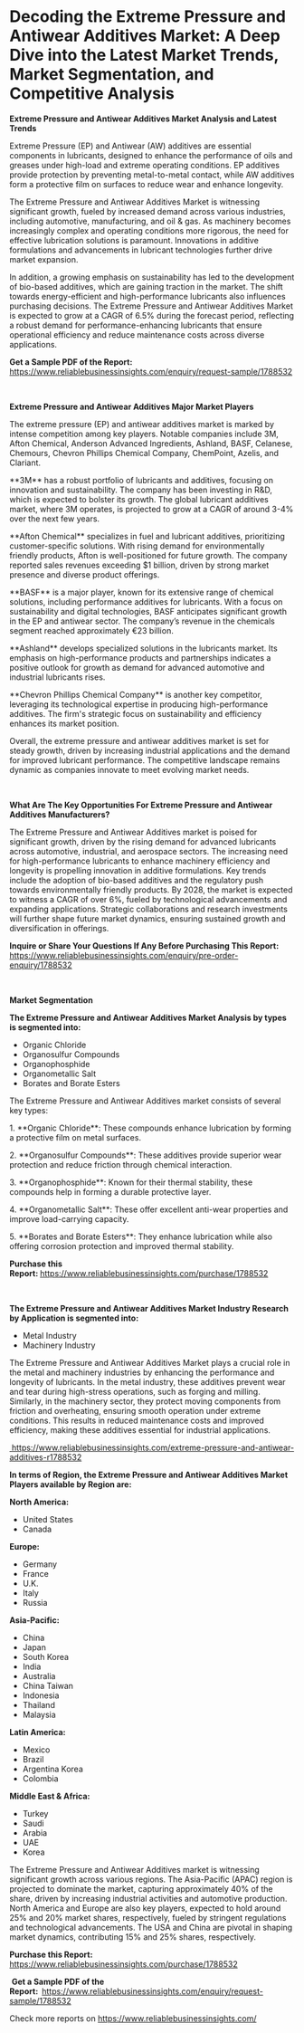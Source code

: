 <p><h1>Decoding the Extreme Pressure and Antiwear Additives Market: A Deep Dive into the Latest Market Trends, Market Segmentation, and Competitive Analysis</h1></p><p><strong>Extreme Pressure and Antiwear Additives Market Analysis and Latest Trends</strong></p>
<p><p>Extreme Pressure (EP) and Antiwear (AW) additives are essential components in lubricants, designed to enhance the performance of oils and greases under high-load and extreme operating conditions. EP additives provide protection by preventing metal-to-metal contact, while AW additives form a protective film on surfaces to reduce wear and enhance longevity. </p><p>The Extreme Pressure and Antiwear Additives Market is witnessing significant growth, fueled by increased demand across various industries, including automotive, manufacturing, and oil & gas. As machinery becomes increasingly complex and operating conditions more rigorous, the need for effective lubrication solutions is paramount. Innovations in additive formulations and advancements in lubricant technologies further drive market expansion.</p><p>In addition, a growing emphasis on sustainability has led to the development of bio-based additives, which are gaining traction in the market. The shift towards energy-efficient and high-performance lubricants also influences purchasing decisions. The Extreme Pressure and Antiwear Additives Market is expected to grow at a CAGR of 6.5% during the forecast period, reflecting a robust demand for performance-enhancing lubricants that ensure operational efficiency and reduce maintenance costs across diverse applications.</p></p>
<p><strong>Get a Sample PDF of the Report:&nbsp;</strong> <a href="https://www.reliablebusinessinsights.com/enquiry/request-sample/1788532?utm_campaign=3134&utm_medium=2&utm_source=Github&utm_content=ia&utm_term=03042025&utm_id=extreme-pressure-and-antiwear-additives">https://www.reliablebusinessinsights.com/enquiry/request-sample/1788532</a></p>
<p>&nbsp;</p>
<p><strong>Extreme Pressure and Antiwear Additives Major Market Players</strong></p>
<p><p>The extreme pressure (EP) and antiwear additives market is marked by intense competition among key players. Notable companies include 3M, Afton Chemical, Anderson Advanced Ingredients, Ashland, BASF, Celanese, Chemours, Chevron Phillips Chemical Company, ChemPoint, Azelis, and Clariant.</p><p>**3M** has a robust portfolio of lubricants and additives, focusing on innovation and sustainability. The company has been investing in R&D, which is expected to bolster its growth. The global lubricant additives market, where 3M operates, is projected to grow at a CAGR of around 3-4% over the next few years.</p><p>**Afton Chemical** specializes in fuel and lubricant additives, prioritizing customer-specific solutions. With rising demand for environmentally friendly products, Afton is well-positioned for future growth. The company reported sales revenues exceeding $1 billion, driven by strong market presence and diverse product offerings.</p><p>**BASF** is a major player, known for its extensive range of chemical solutions, including performance additives for lubricants. With a focus on sustainability and digital technologies, BASF anticipates significant growth in the EP and antiwear sector. The company’s revenue in the chemicals segment reached approximately €23 billion.</p><p>**Ashland** develops specialized solutions in the lubricants market. Its emphasis on high-performance products and partnerships indicates a positive outlook for growth as demand for advanced automotive and industrial lubricants rises. </p><p>**Chevron Phillips Chemical Company** is another key competitor, leveraging its technological expertise in producing high-performance additives. The firm's strategic focus on sustainability and efficiency enhances its market position.</p><p>Overall, the extreme pressure and antiwear additives market is set for steady growth, driven by increasing industrial applications and the demand for improved lubricant performance. The competitive landscape remains dynamic as companies innovate to meet evolving market needs.</p></p>
<p>&nbsp;</p>
<p><strong>What Are The Key Opportunities For Extreme Pressure and Antiwear Additives Manufacturers?</strong></p>
<p><p>The Extreme Pressure and Antiwear Additives market is poised for significant growth, driven by the rising demand for advanced lubricants across automotive, industrial, and aerospace sectors. The increasing need for high-performance lubricants to enhance machinery efficiency and longevity is propelling innovation in additive formulations. Key trends include the adoption of bio-based additives and the regulatory push towards environmentally friendly products. By 2028, the market is expected to witness a CAGR of over 6%, fueled by technological advancements and expanding applications. Strategic collaborations and research investments will further shape future market dynamics, ensuring sustained growth and diversification in offerings.</p></p>
<p><strong>Inquire or Share Your Questions If Any Before Purchasing This Report:</strong> <a href="https://www.reliablebusinessinsights.com/enquiry/pre-order-enquiry/1788532?utm_campaign=3134&utm_medium=2&utm_source=Github&utm_content=ia&utm_term=03042025&utm_id=extreme-pressure-and-antiwear-additives">https://www.reliablebusinessinsights.com/enquiry/pre-order-enquiry/1788532</a></p>
<p>&nbsp;</p>
<p><strong>Market Segmentation</strong></p>
<p><strong>The Extreme Pressure and Antiwear Additives Market Analysis by types is segmented into:</strong></p>
<p><ul><li>Organic Chloride</li><li>Organosulfur Compounds</li><li>Organophosphide</li><li>Organometallic Salt</li><li>Borates and Borate Esters</li></ul></p>
<p><p>The Extreme Pressure and Antiwear Additives market consists of several key types: </p><p>1. **Organic Chloride**: These compounds enhance lubrication by forming a protective film on metal surfaces.</p><p>2. **Organosulfur Compounds**: These additives provide superior wear protection and reduce friction through chemical interaction.</p><p>3. **Organophosphide**: Known for their thermal stability, these compounds help in forming a durable protective layer.</p><p>4. **Organometallic Salt**: These offer excellent anti-wear properties and improve load-carrying capacity.</p><p>5. **Borates and Borate Esters**: They enhance lubrication while also offering corrosion protection and improved thermal stability.</p></p>
<p><strong>Purchase this Report:&nbsp;</strong><a href="https://www.reliablebusinessinsights.com/purchase/1788532?utm_campaign=3134&utm_medium=2&utm_source=Github&utm_content=ia&utm_term=03042025&utm_id=extreme-pressure-and-antiwear-additives">https://www.reliablebusinessinsights.com/purchase/1788532</a></p>
<p>&nbsp;</p>
<p><strong>The Extreme Pressure and Antiwear Additives Market Industry Research by Application is segmented into:</strong></p>
<p><ul><li>Metal Industry</li><li>Machinery Industry</li></ul></p>
<p><p>The Extreme Pressure and Antiwear Additives Market plays a crucial role in the metal and machinery industries by enhancing the performance and longevity of lubricants. In the metal industry, these additives prevent wear and tear during high-stress operations, such as forging and milling. Similarly, in the machinery sector, they protect moving components from friction and overheating, ensuring smooth operation under extreme conditions. This results in reduced maintenance costs and improved efficiency, making these additives essential for industrial applications.</p></p>
<p><a href="https://www.reliablebusinessinsights.com/extreme-pressure-and-antiwear-additives-r1788532?utm_campaign=3134&utm_medium=2&utm_source=Github&utm_content=ia&utm_term=03042025&utm_id=extreme-pressure-and-antiwear-additives">&nbsp;https://www.reliablebusinessinsights.com/extreme-pressure-and-antiwear-additives-r1788532</a></p>
<p><strong>In terms of Region, the Extreme Pressure and Antiwear Additives Market Players available by Region are:</strong></p>
<p>
    <p> <strong> North America: </strong>
        <ul>
            <li>United States</li>
            <li>Canada</li>
        </ul>
        </p> 
    <p> <strong> Europe: </strong>
        <ul>
            <li>Germany</li>
            <li>France</li>
            <li>U.K.</li>
            <li>Italy</li>
            <li>Russia</li>
        </ul>
        </p> 
    <p> <strong> Asia-Pacific: </strong>
        <ul>
            <li>China</li>
            <li>Japan</li>
            <li>South Korea</li>
            <li>India</li>
            <li>Australia</li>
            <li>China Taiwan</li>
            <li>Indonesia</li>
            <li>Thailand</li>
            <li>Malaysia</li>
        </ul>
        </p> 
    <p> <strong> Latin America: </strong>
        <ul>
            <li>Mexico</li>
            <li>Brazil</li>
            <li>Argentina Korea</li>
            <li>Colombia</li>
        </ul>
        </p> 
    <p> <strong> Middle East & Africa: </strong>
        <ul>
            <li>Turkey</li>
            <li>Saudi</li>
            <li>Arabia</li>
            <li>UAE</li>
            <li>Korea</li>
        </ul>
    </p>
    </p>
<p><p>The Extreme Pressure and Antiwear Additives market is witnessing significant growth across various regions. The Asia-Pacific (APAC) region is projected to dominate the market, capturing approximately 40% of the share, driven by increasing industrial activities and automotive production. North America and Europe are also key players, expected to hold around 25% and 20% market shares, respectively, fueled by stringent regulations and technological advancements. The USA and China are pivotal in shaping market dynamics, contributing 15% and 25% shares, respectively.</p></p>
<p><strong>Purchase this Report: </strong><a href="https://www.reliablebusinessinsights.com/purchase/1788532?utm_campaign=3134&utm_medium=2&utm_source=Github&utm_content=ia&utm_term=03042025&utm_id=extreme-pressure-and-antiwear-additives">https://www.reliablebusinessinsights.com/purchase/1788532</a></p>
<p>&nbsp;<strong>Get a Sample PDF of the Report:&nbsp;&nbsp;</strong><a href="https://www.reliablebusinessinsights.com/enquiry/request-sample/1788532?utm_campaign=3134&utm_medium=2&utm_source=Github&utm_content=ia&utm_term=03042025&utm_id=extreme-pressure-and-antiwear-additives">https://www.reliablebusinessinsights.com/enquiry/request-sample/1788532</a></p>
<p><strong></strong></p>
<p>Check more reports on <a href="https://www.reliablebusinessinsights.com/?utm_campaign=3134&utm_medium=2&utm_source=Github&utm_content=ia&utm_term=03042025&utm_id=extreme-pressure-and-antiwear-additives">https://www.reliablebusinessinsights.com/</a></p>